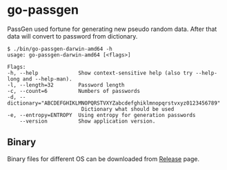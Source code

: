 # go-passgen

PassGen used fortune for generating new pseudo random data. After that data will convert to password from dictionary.

	$ ./bin/go-passgen-darwin-amd64 -h
	usage: go-passgen-darwin-amd64 [<flags>]

	Flags:
	-h, --help             Show context-sensitive help (also try --help-long and --help-man).
	-l, --length=32        Password length
	-c, --count=6          Numbers of passwords
	-d, --dictionary="ABCDEFGHIKLMNOPQRSTVXYZabcdefghiklmnopqrstvxyz0123456789"  
							Dictionary what should be used
	-e, --entropy=ENTROPY  Using entropy for generation passwords
		--version          Show application version.

## Binary

Binary files for different OS can be downloaded from [Release](https://github.com/Juev/go-passgen/releases/latest) page.